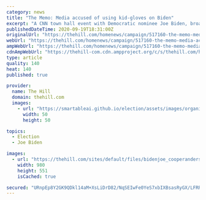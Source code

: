 ```yaml
---
category: news
title: "The Memo: Media accused of using kid-gloves on Biden"
excerpt: "A CNN town hall event with Democratic nominee Joe Biden, broadcast Thursday evening, is sharpening questions about fairness in news coverage of the 2020 campaign."
publishedDateTime: 2020-09-19T18:31:00Z
originalUrl: "https://thehill.com/homenews/campaign/517160-the-memo-media-accused-of-using-kid-gloves-on-biden"
webUrl: "https://thehill.com/homenews/campaign/517160-the-memo-media-accused-of-using-kid-gloves-on-biden"
ampWebUrl: "https://thehill.com/homenews/campaign/517160-the-memo-media-accused-of-using-kid-gloves-on-biden?amp"
cdnAmpWebUrl: "https://thehill-com.cdn.ampproject.org/c/s/thehill.com/homenews/campaign/517160-the-memo-media-accused-of-using-kid-gloves-on-biden?amp"
type: article
quality: 140
heat: 140
published: true

provider:
  name: The Hill
  domain: thehill.com
  images:
    - url: "https://smartableai.github.io/election/assets/images/organizations/thehill.com-50x50.jpg"
      width: 50
      height: 50

topics:
  - Election
  - Joe Biden

images:
  - url: "https://thehill.com/sites/default/files/bidenjoe_cooperanderson_091720getty_memo_1.jpg"
    width: 980
    height: 551
    isCached: true

secured: "URnpEp8Y2GK9QDkl14aM+XsLiDrD82/NqSEIwFe0YeS7xbIXBsasRyGX/LFRRwF+XtLphsmOVonw7/aRuIQQMYk1gzAENuRX9EGAHpXLs+Ynx1hZMAYHzjLsLs/MeDDwUtc2OXs2+9dDcKZzjzRZKspIHekDnVyvd66/NhX8xgDYY18/OvPK1WJLKQVNnXCCrcnqAT73MtKi2j8w219UZ91NgN9+JQQrUOXWIdTH++bPHhFNgplqnkxoGVVpiHvYduIPPVyrkkfqCKTt7CoWPmQPRMUDgBchZIYlysBkLgP6SnbcU7qx1WuqX6smGp1WrmEgTsHWHs8FYeZDVX4KZyzV9zsjzk9gk7u90X1Pseg=;k0XMbZ7etPt47Oo6B/H3oA=="
---
```



